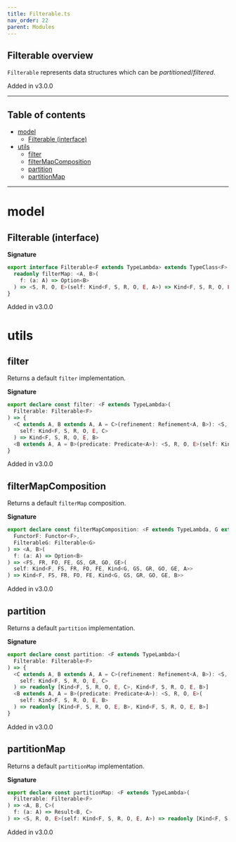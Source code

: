 ```yaml
---
title: Filterable.ts
nav_order: 22
parent: Modules
---
```


## Filterable overview

`Filterable` represents data structures which can be _partitioned_/_filtered_.

Added in v3.0.0

---

<h2 class="text-delta">Table of contents</h2>

- [model](#model)
  - [Filterable (interface)](#filterable-interface)
- [utils](#utils)
  - [filter](#filter)
  - [filterMapComposition](#filtermapcomposition)
  - [partition](#partition)
  - [partitionMap](#partitionmap)

---

# model

## Filterable (interface)

**Signature**

```ts
export interface Filterable<F extends TypeLambda> extends TypeClass<F> {
  readonly filterMap: <A, B>(
    f: (a: A) => Option<B>
  ) => <S, R, O, E>(self: Kind<F, S, R, O, E, A>) => Kind<F, S, R, O, E, B>
}
```

Added in v3.0.0

# utils

## filter

Returns a default `filter` implementation.

**Signature**

```ts
export declare const filter: <F extends TypeLambda>(
  Filterable: Filterable<F>
) => {
  <C extends A, B extends A, A = C>(refinement: Refinement<A, B>): <S, R, O, E>(
    self: Kind<F, S, R, O, E, C>
  ) => Kind<F, S, R, O, E, B>
  <B extends A, A = B>(predicate: Predicate<A>): <S, R, O, E>(self: Kind<F, S, R, O, E, B>) => Kind<F, S, R, O, E, B>
}
```

Added in v3.0.0

## filterMapComposition

Returns a default `filterMap` composition.

**Signature**

```ts
export declare const filterMapComposition: <F extends TypeLambda, G extends TypeLambda>(
  FunctorF: Functor<F>,
  FilterableG: Filterable<G>
) => <A, B>(
  f: (a: A) => Option<B>
) => <FS, FR, FO, FE, GS, GR, GO, GE>(
  self: Kind<F, FS, FR, FO, FE, Kind<G, GS, GR, GO, GE, A>>
) => Kind<F, FS, FR, FO, FE, Kind<G, GS, GR, GO, GE, B>>
```

Added in v3.0.0

## partition

Returns a default `partition` implementation.

**Signature**

```ts
export declare const partition: <F extends TypeLambda>(
  Filterable: Filterable<F>
) => {
  <C extends A, B extends A, A = C>(refinement: Refinement<A, B>): <S, R, O, E>(
    self: Kind<F, S, R, O, E, C>
  ) => readonly [Kind<F, S, R, O, E, C>, Kind<F, S, R, O, E, B>]
  <B extends A, A = B>(predicate: Predicate<A>): <S, R, O, E>(
    self: Kind<F, S, R, O, E, B>
  ) => readonly [Kind<F, S, R, O, E, B>, Kind<F, S, R, O, E, B>]
}
```

Added in v3.0.0

## partitionMap

Returns a default `partitionMap` implementation.

**Signature**

```ts
export declare const partitionMap: <F extends TypeLambda>(
  Filterable: Filterable<F>
) => <A, B, C>(
  f: (a: A) => Result<B, C>
) => <S, R, O, E>(self: Kind<F, S, R, O, E, A>) => readonly [Kind<F, S, R, O, E, B>, Kind<F, S, R, O, E, C>]
```

Added in v3.0.0
